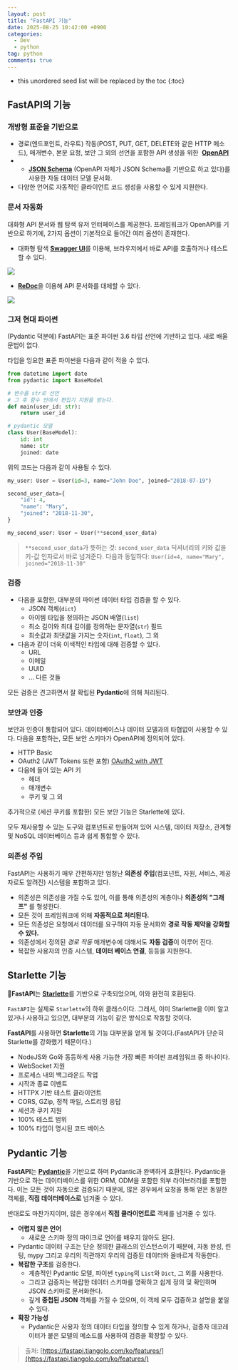 ```yaml
---
layout: post
title: "FastAPI 기능"
date: 2025-08-25 10:42:00 +0900
categories: 
  - Dev
  - python
tag: python
comments: true
---
```


* this unordered seed list will be replaced by the toc
{:toc}

## FastAPI의 기능

### 개방형 표준을 기반으로

- 경로(엔드포인트, 라우트) 작동(POST, PUT, GET, DELETE와 같은 HTTP 메소드), 매개변수, 본문 요청, 보안 그 외의 선언을 포함한 API 생성을 위한  [**OpenAPI**](https://github.com/OAI/OpenAPI-Specification)
- - [**JSON Schema**](https://json-schema.org/) (OpenAPI 자체가 JSON Schema를 기반으로 하고 있다)를 사용한 자동 데이터 모델 문서화.
- 다양한 언어로 자동적인 클라이언트 코드 생성을 사용할 수 있게 지원한다.


### 문서 자동화

대화형 API 문서와 웹 탐색 유저 인터페이스를 제공한다. 프레임워크가 OpenAPI를 기반으로 하기에, 2가지 옵션이 기본적으로 들어간 여러 옵션이 존재한다.

- 대화형 탐색 [**Swagger UI**](https://github.com/swagger-api/swagger-ui)를 이용해, 브라우저에서 바로  API를 호출하거나 테스트할 수 있다.

![](https://i.imgur.com/582L6xU.png)

- [**ReDoc**](https://github.com/Rebilly/ReDoc)을 이용해 API 문서화를 대체할 수 있다.

![](https://i.imgur.com/3WuOhEo.png)


### 그저 현대 파이썬

(Pydantic 덕분에) FastAPI는 표준 파이썬 3.6 타입 선언에 기반하고 있다. 새로 배울 문법이 없다.

타입을 잉요한 표준 파이썬을 다음과 같이 적을 수 있다.

```python
from datetime import date
from pydantic import BaseModel

# 변수를 str로 선언
# 그 후 함수 안에서 편집기 지원을 받는다.
def main(user_id: str):
	return user_id

# pydantic 모델
class User(BaseModel):
	id: int
	name: str
	joined: date
```

위의 코드는 다음과 같이 사용될 수 있다.

```python
my_user: User = User(id=3, name="John Doe", joined="2018-07-19")

second_user_data={
	"id": 4,
	"name": "Mary",
	"joined": "2018-11-30",
}

my_second_user: User = User(**second_user_data)
```

> `**second_user_data`가 뜻하는 것:
> `second_user_data` 딕셔너리의 키와 값을 키-값 인자로서 바로 넘겨준다. 다음과 동일하다:
> `User(id=4, name="Mary", joined="2018-11-30"`


### 검증

- 다음을 포함한, 대부분의 파이썬 데이터 타입 검증을 할 수 있다.
	- JSON 객체(`dict`)
	- 아이템 타입을 정의하는 JSON 배열(`list`)
	- 최소 길이와 최대 길이를 정의하는 문자열(`str`) 필드
	- 최솟값과 최댓값을 가지는 숫자(`int`, `float`), 그 외
- 다음과 같이 더욱 이색적인 타입에 대해 검증할 수 있다.
	- URL
	- 이메일
	- UUID
	- ... 다른 것들

모든 검증은 견고하면서 잘 확립된 **Pydantic**에 의해 처리된다.


### 보안과 인증

보안과 인증이 통합되어 있다. 데이터베이스나 데이터 모델과의 타협없이 사용할 수 있다.
다음을 포함하는, 모든 보안 스키마가 OpenAPI에 정의되어 있다.

- HTTP Basic
- OAuth2  (JWT Tokens 또한 포함) [OAuth2 with JWT](https://fastapi.tiangolo.com/ko/tutorial/security/oauth2-jwt/)
- 다음에 들어 있는 API 키
	- 헤더
	- 매개변수
	- 쿠키 및 그 외

추가적으로 (세션 쿠키를 포함한) 모든 보안 기능은 Starlette에 있다.

모두 재사용할 수 있는 도구와 컴포넌트로 만들어져 있어 시스템, 데이터 저장소, 관계형 및 NoSQL 데이터베이스 등과 쉽게 통합할 수 있다.


### 의존성 주입

FastAPI는 사용하기 매우 간편하지만 엄청난 **의존성 주입**(컴포넌트, 자원, 서비스, 제공자로도 알려진) 시스템을 포함하고 있다.

- 의존성은 의존성을 가질 수도 있어, 이를 통해 의존성의 계층이나 **의존성의 "그래프"** 를 형성한다.
- 모든 것이 프레임워크에 의해 **자동적으로 처리된다.**
- 모든 의존성은 요청에서 데이터를 요구하여 자동 문서화와 **경로 작동 제약을 강화할 수 있다.**
- 의존성에서 정의된 *경로 작동* 매개변수에 대해서도 **자동 검증**이 이루어 진다.
- 복잡한 사용자의 인증 시스템, **데이터 베이스 연결**, 등등을 지원한다.


##  Starlette 기능

**FastAPI**는 [**Starlette**](https://www.starlette.io/)를 기반으로 구축되었으며, 이와 완전히 호환된다. 

`FastAPI`는 실제로 `Starlette`의 하위 클래스이다. 그래서, 이미 Starlette을 이미 알고 있거나 사용하고 있으면, 대부분의 기능이 같은 방식으로 작동할 것이다.

**FastAPI**를 사용하면 **Starlette**의 기능 대부분을 얻게 될 것이다.(FastAPI가 단순히 Starlette를 강화했기 때문이다.)

- NodeJS와 Go와 동등하게 사용 가능한 가장 빠른 파이썬 프레임워크 중 하나이다.
- WebSocket 지원
- 프로세스 내의 백그라운드 작업
- 시작과 종료 이벤트
- HTTPX 기반 테스트 클라이언트
- CORS, GZip, 정적 파일, 스트리밍 응답
- 세션과 쿠키 지원
- 100% 테스트 범위
- 100% 타입이 명시된 코드 베이스


## Pydantic 기능

**FastAPI**는 [**Pydantic**](https://docs.pydantic.dev/)을 기반으로 하며 Pydantic과 완벽하게 호환된다.
Pydantic을 기반으로 하는 데이터베이스를 위한 ORM, ODM을 포함한 외부 라이브러리를 포함한다.
이는 모든 것이 자동으로 검증되기 때문에, 많은 경우에서 요청을 통해 얻은 동일한 객체를, **직접 데이터베이스로** 넘겨줄 수 있다.

반대로도 마찬가지이며, 많은 경우에서 **직접 클라이언트로** 객체를 넘겨줄 수 있다.

- **어렵지 않은 언어**
	- 새로운 스키마 정의 마이크로 언어를 배우지 않아도 된다.
- Pydantic 데이터 구조는 단순 정의한 클래스의 인스턴스이기 때문에, 자동 완성, 린팅, mypy 그리고 우리의 직관까지 우리의 검증된 데이터와 올바르게 작동한다.
- **복잡한 구조**를 검증한다.
	- 계층적인 Pydantic 모델, 파이썬 `typing`의 `List`와 `Dict`, 그 외를 사용한다.
	- 그리고 검증자는 복잡한 데이터 스키마를 명확하고 쉽게 정의 및 확인하며 JSON 스키마로 문서화한다.
	- 깊게 **중첩된 JSON** 객체를 가질 수 있으며, 이 객체 모두 검증하고 설명을 붙일 수 있다.
- **확장 가능성**
	- Pydantic은 사용자 정의 데이터 타입을 정의할 수 있게 하거나, 검증자 데코레이터가 붙은 모델의 메소드를 사용하여 검증을 확장할 수 있다.


> 출처: [https://fastapi.tiangolo.com/ko/features/](https://fastapi.tiangolo.com/ko/features/)